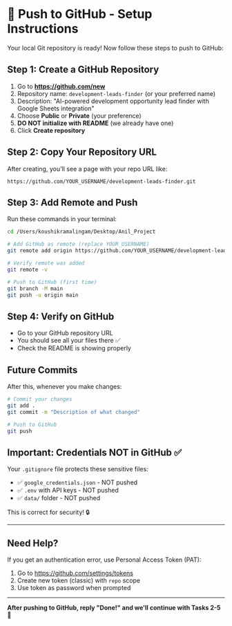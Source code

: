 # 🚀 Push to GitHub - Setup Instructions

Your local Git repository is ready! Now follow these steps to push to GitHub:

## Step 1: Create a GitHub Repository

1. Go to **https://github.com/new**
2. Repository name: `development-leads-finder` (or your preferred name)
3. Description: "AI-powered development opportunity lead finder with Google Sheets integration"
4. Choose **Public** or **Private** (your preference)
5. **DO NOT initialize with README** (we already have one)
6. Click **Create repository**

## Step 2: Copy Your Repository URL

After creating, you'll see a page with your repo URL like:
```
https://github.com/YOUR_USERNAME/development-leads-finder.git
```

## Step 3: Add Remote and Push

Run these commands in your terminal:

```bash
cd /Users/koushikramalingam/Desktop/Anil_Project

# Add GitHub as remote (replace YOUR_USERNAME)
git remote add origin https://github.com/YOUR_USERNAME/development-leads-finder.git

# Verify remote was added
git remote -v

# Push to GitHub (first time)
git branch -M main
git push -u origin main
```

## Step 4: Verify on GitHub

- Go to your GitHub repository URL
- You should see all your files there ✅
- Check the README is showing properly

## Future Commits

After this, whenever you make changes:

```bash
# Commit your changes
git add .
git commit -m "Description of what changed"

# Push to GitHub
git push
```

## Important: Credentials NOT in GitHub ✅

Your `.gitignore` file protects these sensitive files:
- ✅ `google_credentials.json` - NOT pushed
- ✅ `.env` with API keys - NOT pushed
- ✅ `data/` folder - NOT pushed

This is correct for security! 🔒

---

## Need Help?

If you get an authentication error, use Personal Access Token (PAT):
1. Go to https://github.com/settings/tokens
2. Create new token (classic) with `repo` scope
3. Use token as password when prompted

---

**After pushing to GitHub, reply "Done!" and we'll continue with Tasks 2-5 🎯**

